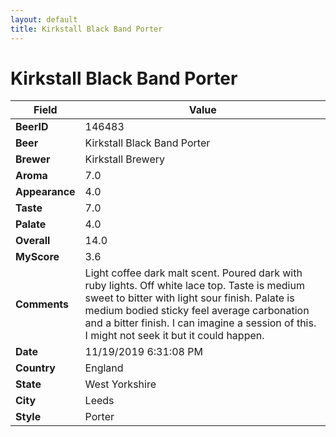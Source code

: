 ```yaml
---
layout: default
title: Kirkstall Black Band Porter
---
```


# Kirkstall Black Band Porter

| Field         | Value     |
|---------------|-----------|
| **BeerID** | 146483 |
| **Beer** | Kirkstall Black Band Porter |
| **Brewer** | Kirkstall Brewery |
| **Aroma** | 7.0 |
| **Appearance** | 4.0 |
| **Taste** | 7.0 |
| **Palate** | 4.0 |
| **Overall** | 14.0 |
| **MyScore** | 3.6 |
| **Comments** | Light coffee dark malt scent. Poured dark with ruby lights. Off white lace top. Taste is medium sweet to bitter with light sour finish. Palate is medium bodied sticky feel average carbonation and a bitter finish. I can imagine a session of this. I might not seek it but it could happen. |
| **Date** | 11/19/2019 6:31:08 PM |
| **Country** | England |
| **State** | West Yorkshire |
| **City** | Leeds |
| **Style** | Porter |
